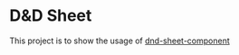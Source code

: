 # D&D Sheet

This project is to show the usage of [dnd-sheet-component](https://github.com/luisfontes19/dnd-sheet-component)
